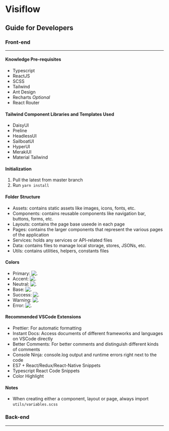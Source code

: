 # Visiflow

## Guide for Developers

### Front-end

---

#### Knowledge Pre-requisites

- Typescript
- ReactJS
- SCSS
- Tailwind
- Ant Design
- Recharts _Optional_
- React Router

#### Tailwind Component Libraries and Templates Used

- DaisyUI
- Preline
- HeadlessUI
- SailboatUI
- HyperUI
- MerakiUI
- Material Tailwind

#### Initialization

1. Pull the latest from master branch
2. Run `yarn install`

#### Folder Structure

- Assets: contains static assets like images, icons, fonts, etc.
- Components: contains reusable components like navigation bar, buttons, forms, etc.
- Layouts: contains the page base useede in each page
- Pages: contains the larger components that represent the various pages of the application
- Services: holds any services or API-related files
- Data: contains files to manage local storage, stores, JSONs, etc.
- Utils: contains utilities, helpers, constants files

#### Colors

- Primary: ![.](https://placehold.co/15x15/0db284/0db284.png)
- Accent: ![.](https://placehold.co/15x15/2C4C32/2C4C32.png)
- Neutral: ![.](https://placehold.co/15x15/D0D2CC/D0D2CC.png)
- Base: ![.](https://placehold.co/15x15/DFEAEF/DFEAEF.png)
- Success: ![.](https://placehold.co/15x15/0db284/0db284.png)
- Warning: ![.](https://placehold.co/15x15/ffce0a/ffce0a.png)
- Error: ![.](https://placehold.co/15x15/FD4A4A/FD4A4A.png)

#### Recommended VSCode Extensions

- Prettier: For automatic formatting
- Instant Docs: Access documents of different frameworks and languages on VSCode directly
- Better Comments: For better comments and distinguish different kinds of comments
- Console Ninja: console.log output and runtime errors right next to the code
- ES7 + React/Redux/React-Native Snippets
- Typescript React Code Snippets
- Color Highlight

#### Notes

- When creating either a component, layout or page, always import `utils/variables.scss`

### Back-end

---
